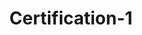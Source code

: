---
type: "certification"
id: "certification-id"
title: "Certification-1"
description: "This is the first certification in the series. It will help you get started with KEDA and understand its basic concepts."
banner: "image.png"
weight: 1
tags: [cloud, infrastructure]
level: "beginner"
categories: "platform"
---